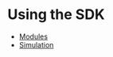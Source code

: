 <!--
parent:
  order: false
-->

# Using the SDK

- [Modules](../../x/README.md)
- [Simulation](../core/simulation.md)
